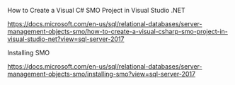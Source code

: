 How to Create a Visual C# SMO Project in Visual Studio .NET

https://docs.microsoft.com/en-us/sql/relational-databases/server-management-objects-smo/how-to-create-a-visual-csharp-smo-project-in-visual-studio-net?view=sql-server-2017

Installing SMO

https://docs.microsoft.com/en-us/sql/relational-databases/server-management-objects-smo/installing-smo?view=sql-server-2017